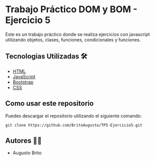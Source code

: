 # Trabajo Práctico DOM y BOM - Ejercicio 5

Este es un trabajo práctico donde se realiza ejercicios con javascript utilizando objetos, clases, funciones, condicionales y funciones.

## Tecnologias Utilizadas 🛠️

- [HTML]([https://getbootstrap.com/](https://developer.mozilla.org/en-US/docs/Web/HTML))
- [JavaScript](https://developer.mozilla.org/en-US/docs/Web/JavaScript)
- [Bootstrap](https://getbootstrap.com/)
- [CSS](https://developer.mozilla.org/en-US/docs/Web/CSS)

## Como usar este repositorio

Puedes descargar el repositorio utilizando el siguiente comando: 

`git clone https://github.com/BritoAugusto/TP5-Ejercicio5.git`

## Autores 🧑‍💻

- Augusto Brito